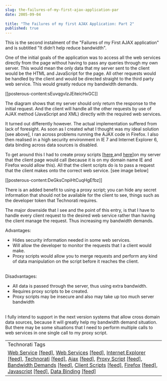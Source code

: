 ```yaml
---
slug: the-failures-of-my-first-ajax-application-par
date: 2005-09-04
 
title: "The Failures of my first AJAX Application: Part 2"
published: true
---
```

This is the second instalment of the "Failures of my First AJAX application" and is subtitled "It didn’t help reduce bandwidth".<p />One of the initial goals of the application was to access all the web services directly from the page without having to pass any queries through my own server.  This would mean the only data that my server sent to the client would be the HTML and JavaScript for the page.  All other requests would be handled by the client and would be directed straight to the third party web service.  This would greatly reduce my bandwidth demands.<p />[[posterous-content:sEuvqgvIzJEiteicHxGC]]<p />The diagram shows that my server should only return the response to the initial request.  And the client will handle all the other requests by use of AJAX method (JavaScript and XML) directly with the required web services.<p />It turned out differently however.  The actual implementation suffered from lack of foresight.  As soon as I created what I thought was my ideal solution [see above], I ran across problems running the AJAX code in Firefox.  I also then realised in a high security environment in IE 7 and Internet Explorer 6, data binding across data sources is disabled.<p />To get around this I had to create proxy scripts [<a href="http://www.kinlan.co.uk/2005/08/proxy-script-to-yahoo-api-term.html">here </a>and <a href="http://www.kinlan.co.uk/2005/08/proxy-script-to-yahoo-related-searches.html">here</a>]on my server that the client page would call (because it is on my domain name IE and Firefox would allow this).  All that the client scripts do is to pass a request that the client makes onto the correct web service. [see image below]<p />[[posterous-content:DeGksCnpiHtCuqHgEfbz]]<p />There is an added benefit to using a proxy script; you can hide any secret information that should not be available for the client to see, things such as the developer token that Technorati requires.<p />The major downside that I see and the point of this entry, is that I have to handle every client request to the desired web service rather than having the client manage the request.  Thus increasing my bandwidth demands.<p />Advantages:<ul>
<li>Hides security information needed in some web services.</li>
<li>Will allow the developer to monitor the requests that I a client would make.</li>
<li>Proxy scripts would allow you to merge requests and perform any kind of data manipulation on the script before it reaches the client.</li>
</ul><br />Disadvantages:<ul>
<li>All data is passed through the server, thus using extra bandwidth.</li>
<li>Requires proxy scripts to be created.</li>
<li>Proxy scripts may be insecure and also may take up too much server bandwidth</li>
</ul><br />I fully intend to support in the next version systems that allow cross domain data sources, because it will greatly help my bandwidth demand situation.  But there may be some situations that I need to perform multiple calls to web services in one single call to my proxy script.<br /><table class="TechnoratiHead TagHeader">
<tr><td>Technorati Tags</td></tr>
<tr class="Technorati"><td>
<a href="http://www.technorati.com/tag/Web%20Service" class="Tag" rel="tag">Web Service</a> <a href="http://feeds.technorati.com/feed/posts/tag/Web%20Service" class="Tag">[feed]</a>, <a href="http://www.technorati.com/tag/Web%20Services" class="Tag" rel="tag">Web Services</a> <a href="http://feeds.technorati.com/feed/posts/tag/Web%20Services" class="Tag">[feed]</a>, <a href="http://www.technorati.com/tag/Internet%20Explorer" class="Tag" rel="tag">Internet Explorer</a> <a href="http://feeds.technorati.com/feed/posts/tag/Internet%20Explorer" class="Tag">[feed]</a>, <a href="http://www.technorati.com/tag/Technorati" class="Tag" rel="tag">Technorati</a> <a href="http://feeds.technorati.com/feed/posts/tag/Technorati" class="Tag">[feed]</a>, <a href="http://www.technorati.com/tag/Ajax" class="Tag" rel="tag">Ajax</a> <a href="http://feeds.technorati.com/feed/posts/tag/Ajax" class="Tag">[feed]</a>, <a href="http://www.technorati.com/tag/Proxy%20Script" class="Tag" rel="tag">Proxy Script</a> <a href="http://feeds.technorati.com/feed/posts/tag/Proxy%20Script" class="Tag">[feed]</a>, <a href="http://www.technorati.com/tag/Bandwidth%20Demands" class="Tag" rel="tag">Bandwidth Demands</a> <a href="http://feeds.technorati.com/feed/posts/tag/Bandwidth%20Demands" class="Tag">[feed]</a>, <a href="http://www.technorati.com/tag/Client%20Scripts" class="Tag" rel="tag">Client Scripts</a> <a href="http://feeds.technorati.com/feed/posts/tag/Client%20Scripts" class="Tag">[feed]</a>, <a href="http://www.technorati.com/tag/Firefox" class="Tag" rel="tag">Firefox</a> <a href="http://feeds.technorati.com/feed/posts/tag/Firefox" class="Tag">[feed]</a>, <a href="http://www.technorati.com/tag/Javascript" class="Tag" rel="tag">Javascript</a> <a href="http://feeds.technorati.com/feed/posts/tag/Javascript" class="Tag">[feed]</a>, <a href="http://www.technorati.com/tag/Data%20Binding" class="Tag" rel="tag">Data Binding</a> <a href="http://feeds.technorati.com/feed/posts/tag/Data%20Binding" class="Tag">[feed]</a>
</td></tr>
</table><div class="blogger-post-footer"><img class="posterous_download_image" src="https://blogger.googleusercontent.com/tracker/8109338-112586199425821293?l=www.kinlan.co.uk%2Findex.html" height="1" alt="" width="1" /></div>

